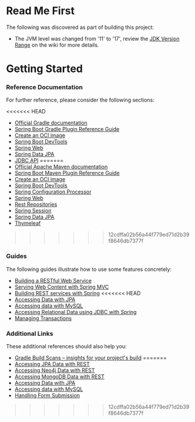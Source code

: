 # Read Me First
The following was discovered as part of building this project:

* The JVM level was changed from '11' to '17', review the [JDK Version Range](https://github.com/spring-projects/spring-framework/wiki/Spring-Framework-Versions#jdk-version-range) on the wiki for more details.

# Getting Started

### Reference Documentation
For further reference, please consider the following sections:

<<<<<<< HEAD
* [Official Gradle documentation](https://docs.gradle.org)
* [Spring Boot Gradle Plugin Reference Guide](https://docs.spring.io/spring-boot/docs/3.0.5/gradle-plugin/reference/html/)
* [Create an OCI image](https://docs.spring.io/spring-boot/docs/3.0.5/gradle-plugin/reference/html/#build-image)
* [Spring Boot DevTools](https://docs.spring.io/spring-boot/docs/3.0.5/reference/htmlsingle/#using.devtools)
* [Spring Web](https://docs.spring.io/spring-boot/docs/3.0.5/reference/htmlsingle/#web)
* [Spring Data JPA](https://docs.spring.io/spring-boot/docs/3.0.5/reference/htmlsingle/#data.sql.jpa-and-spring-data)
* [JDBC API](https://docs.spring.io/spring-boot/docs/3.0.5/reference/htmlsingle/#data.sql)
=======
* [Official Apache Maven documentation](https://maven.apache.org/guides/index.html)
* [Spring Boot Maven Plugin Reference Guide](https://docs.spring.io/spring-boot/docs/3.0.6-SNAPSHOT/maven-plugin/reference/html/)
* [Create an OCI image](https://docs.spring.io/spring-boot/docs/3.0.6-SNAPSHOT/maven-plugin/reference/html/#build-image)
* [Spring Boot DevTools](https://docs.spring.io/spring-boot/docs/3.0.6-SNAPSHOT/reference/htmlsingle/#using.devtools)
* [Spring Configuration Processor](https://docs.spring.io/spring-boot/docs/3.0.6-SNAPSHOT/reference/htmlsingle/#appendix.configuration-metadata.annotation-processor)
* [Spring Web](https://docs.spring.io/spring-boot/docs/3.0.6-SNAPSHOT/reference/htmlsingle/#web)
* [Rest Repositories](https://docs.spring.io/spring-boot/docs/3.0.6-SNAPSHOT/reference/htmlsingle/#howto.data-access.exposing-spring-data-repositories-as-rest)
* [Spring Session](https://docs.spring.io/spring-session/reference/)
* [Spring Data JPA](https://docs.spring.io/spring-boot/docs/3.0.6-SNAPSHOT/reference/htmlsingle/#data.sql.jpa-and-spring-data)
* [Thymeleaf](https://docs.spring.io/spring-boot/docs/3.0.6-SNAPSHOT/reference/htmlsingle/#web.servlet.spring-mvc.template-engines)
>>>>>>> 12cdffa02b56a44f779ed71d2b39f8646db7377f

### Guides
The following guides illustrate how to use some features concretely:

* [Building a RESTful Web Service](https://spring.io/guides/gs/rest-service/)
* [Serving Web Content with Spring MVC](https://spring.io/guides/gs/serving-web-content/)
* [Building REST services with Spring](https://spring.io/guides/tutorials/rest/)
<<<<<<< HEAD
* [Accessing Data with JPA](https://spring.io/guides/gs/accessing-data-jpa/)
* [Accessing data with MySQL](https://spring.io/guides/gs/accessing-data-mysql/)
* [Accessing Relational Data using JDBC with Spring](https://spring.io/guides/gs/relational-data-access/)
* [Managing Transactions](https://spring.io/guides/gs/managing-transactions/)

### Additional Links
These additional references should also help you:

* [Gradle Build Scans – insights for your project's build](https://scans.gradle.com#gradle)
=======
* [Accessing JPA Data with REST](https://spring.io/guides/gs/accessing-data-rest/)
* [Accessing Neo4j Data with REST](https://spring.io/guides/gs/accessing-neo4j-data-rest/)
* [Accessing MongoDB Data with REST](https://spring.io/guides/gs/accessing-mongodb-data-rest/)
* [Accessing Data with JPA](https://spring.io/guides/gs/accessing-data-jpa/)
* [Accessing data with MySQL](https://spring.io/guides/gs/accessing-data-mysql/)
* [Handling Form Submission](https://spring.io/guides/gs/handling-form-submission/)
>>>>>>> 12cdffa02b56a44f779ed71d2b39f8646db7377f


